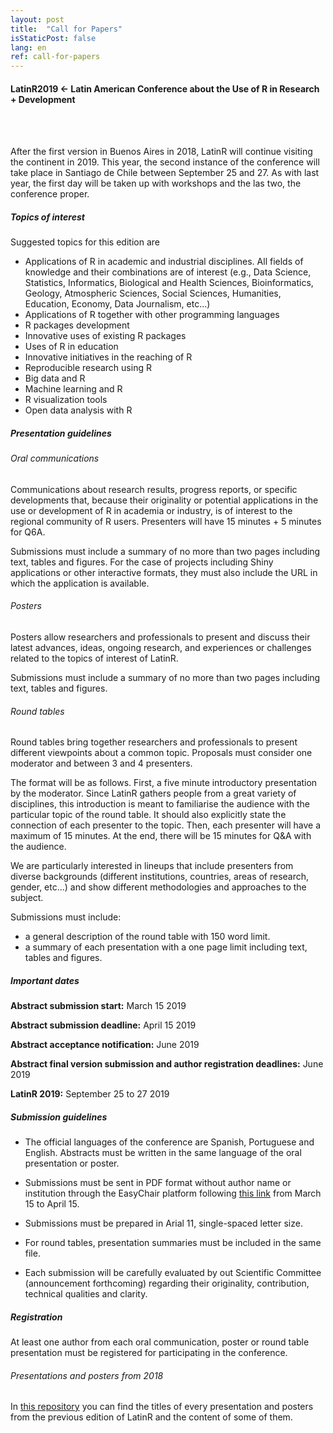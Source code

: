 ```yaml
---
layout: post
title:  "Call for Papers"
isStaticPost: false
lang: en
ref: call-for-papers
---
```



#### LatinR2019 <- Latin American Conference about the Use of R in Research + Development
<br>
<br>

After the first version in Buenos Aires in 2018, LatinR will continue visiting the continent in 2019. This year, the second instance of the conference will take place in Santiago de Chile between September 25 and 27. As with last year, the first day will be taken up with workshops and the las two, the conference proper. 

##### Topics of interest

Suggested topics for this edition are

* Applications of R in academic and industrial disciplines. All fields of knowledge and their combinations are of interest (e.g., Data Science, Statistics, Informatics, Biological and Health Sciences, Bioinformatics, Geology, Atmospheric Sciences, Social Sciences, Humanities, Education,
Economy, Data Journalism, etc...)
* Applications of R together with other programming languages
* R packages development
* Innovative uses of existing R packages
* Uses of R in education
* Innovative initiatives in the reaching of R
* Reproducible research using R
* Big data and R
* Machine learning and R
* R visualization tools
* Open data analysis with R


##### Presentation guidelines

###### Oral communications

Communications about research results, progress reports, or specific developments that, because their originality or potential applications in the use or development of R in academia or industry, is of interest to the regional community of R users. Presenters will have 15 minutes + 5 minutes for Q6A. 

Submissions must include a summary of no more than two pages including text, tables and figures. For the case of projects including Shiny applications or other interactive formats, they must also include the URL in which the application is available. 

###### Posters

Posters allow researchers and professionals to present and discuss their latest advances, ideas, ongoing research, and experiences or challenges related to the topics of interest of LatinR. 

Submissions must include a summary of no more than two pages including text, tables and figures.

###### Round tables

Round tables bring together researchers and professionals to present different viewpoints about a common topic. Proposals must consider one moderator and between 3 and 4 presenters. 

The format will be as follows. First, a five minute introductory presentation by the moderator. Since LatinR gathers people from a great variety of disciplines, this introduction is meant to familiarise the audience with the particular topic of the round table. It should also explicitly state the connection of each presenter to the topic. Then, each presenter will have a maximum of 15 minutes. At the end, there will be 15 minutes for Q&A with the audience. 

We are particularly interested in lineups that include presenters from diverse backgrounds (different institutions, countries, areas of research, gender, etc...) and show different methodologies and approaches to the subject. 

Submissions must include: 

* a general description of the round table with 150 word limit. 
* a summary of each presentation with a one page limit including text, tables and figures. 

##### Important dates

**Abstract submission start:** March 15 2019

**Abstract submission deadline:** April 15 2019

**Abstract acceptance notification:** June 2019

**Abstract final version submission and author registration deadlines:** June 2019

**LatinR 2019:** September 25 to 27 2019

##### Submission guidelines


* The official languages of the conference are Spanish, Portuguese and English. Abstracts must be written in the same language of the oral presentation or poster. 

* Submissions must be sent in PDF format without author name or institution through the EasyChair platform following [this link](https://easychair.org/conferences/?conf=latinr2019) from March 15 to April 15. 

* Submissions must be prepared in Arial 11, single-spaced letter size. 

* For round tables, presentation summaries must be included in the same file. 

* Each submission will be carefully evaluated by out Scientific Committee (announcement forthcoming) regarding their originality, contribution, technical qualities and clarity. 

##### Registration

At least one author from each oral communication, poster or round table presentation must be registered for participating in the conference. 


###### Presentations and posters from 2018

In [this repository](https://github.com/LatinR/presentaciones-LatinR2018) you can find the titles of every presentation and posters from the previous edition of LatinR and the content of some of them. 